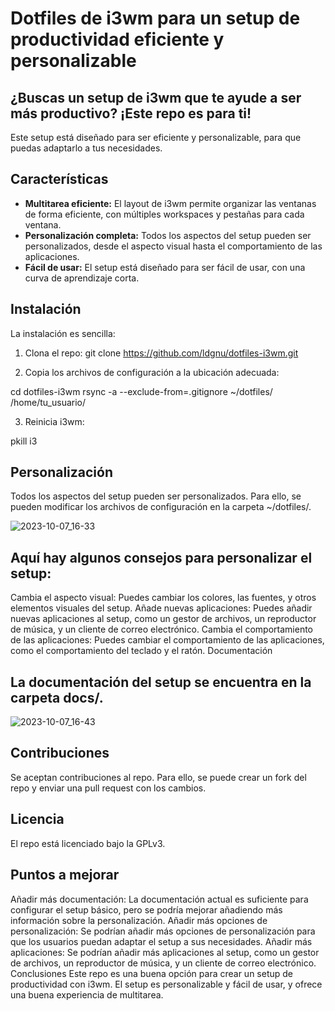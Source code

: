 # Dotfiles de i3wm para un setup de productividad eficiente y personalizable

## ¿Buscas un setup de i3wm que te ayude a ser más productivo? ¡Este repo es para ti!

Este setup está diseñado para ser eficiente y personalizable, para que puedas adaptarlo a tus necesidades.

## Características

* **Multitarea eficiente:** El layout de i3wm permite organizar las ventanas de forma eficiente, con múltiples workspaces y pestañas para cada ventana.
* **Personalización completa:** Todos los aspectos del setup pueden ser personalizados, desde el aspecto visual hasta el comportamiento de las aplicaciones.
* **Fácil de usar:** El setup está diseñado para ser fácil de usar, con una curva de aprendizaje corta.

## Instalación

La instalación es sencilla:

1. Clona el repo:
git clone https://github.com/ldgnu/dotfiles-i3wm.git

2. Copia los archivos de configuración a la ubicación adecuada:

cd dotfiles-i3wm
rsync -a --exclude-from=.gitignore ~/dotfiles/ /home/tu_usuario/

3. Reinicia i3wm:

pkill i3

## Personalización
Todos los aspectos del setup pueden ser personalizados. Para ello, se pueden modificar los archivos de configuración en la carpeta ~/dotfiles/.

![2023-10-07_16-33](https://github.com/ldgnu/dotfiles-i3wm/assets/29937221/13fdf494-8802-4dc1-9a2e-69692fad9a33)


## Aquí hay algunos consejos para personalizar el setup:

Cambia el aspecto visual: Puedes cambiar los colores, las fuentes, y otros elementos visuales del setup.
Añade nuevas aplicaciones: Puedes añadir nuevas aplicaciones al setup, como un gestor de archivos, un reproductor de música, y un cliente de correo electrónico.
Cambia el comportamiento de las aplicaciones: Puedes cambiar el comportamiento de las aplicaciones, como el comportamiento del teclado y el ratón.
Documentación
## La documentación del setup se encuentra en la carpeta docs/.

![2023-10-07_16-43](https://github.com/ldgnu/dotfiles-i3wm/assets/29937221/74e065f4-ddf5-404c-a587-a7c6ce008bfd)

## Contribuciones
Se aceptan contribuciones al repo. Para ello, se puede crear un fork del repo y enviar una pull request con los cambios.

## Licencia
El repo está licenciado bajo la GPLv3.

## Puntos a mejorar
Añadir más documentación: La documentación actual es suficiente para configurar el setup básico, pero se podría mejorar añadiendo más información sobre la personalización.
Añadir más opciones de personalización: Se podrían añadir más opciones de personalización para que los usuarios puedan adaptar el setup a sus necesidades.
Añadir más aplicaciones: Se podrían añadir más aplicaciones al setup, como un gestor de archivos, un reproductor de música, y un cliente de correo electrónico.
Conclusiones
Este repo es una buena opción para crear un setup de productividad con i3wm. El setup es personalizable y fácil de usar, y ofrece una buena experiencia de multitarea.
